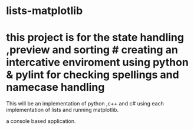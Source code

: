 # lists-matplotlib
# this project is for the state handling ,preview and sorting # creating an intercative enviroment using python &amp; pylint for checking spellings and namecase handling

This will be an implementation of python ,c++ and c# using each implementation of lists and running matplotlib.

a console based application.
